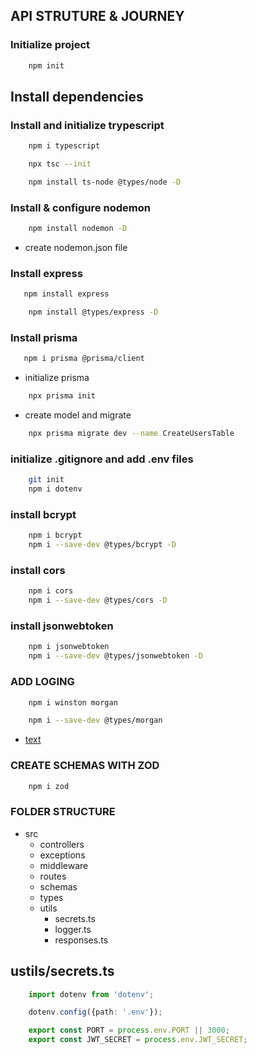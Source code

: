 ## API STRUTURE & JOURNEY

### Initialize project
```bash
    npm init
```

## Install dependencies
### Install and initialize trypescript
```bash
    npm i typescript 
```
```bash
    npx tsc --init 
```
```bash
    npm install ts-node @types/node -D
```

### Install & configure nodemon
```bash
    npm install nodemon -D
```
- create nodemon.json file

### Install express
```bash
   npm install express
```
```bash
    npm install @types/express -D
```

### Install prisma
```bash
   npm i prisma @prisma/client
```
- initialize prisma

```bash
    npx prisma init
```
 - create model and migrate

```bash
    npx prisma migrate dev --name CreateUsersTable
```
### initialize .gitignore and add .env files
```bash
    git init
    npm i dotenv
```
### install bcrypt
```bash
    npm i bcrypt
    npm i --save-dev @types/bcrypt -D
```
### install cors
```bash
    npm i cors
    npm i --save-dev @types/cors -D
```

### install jsonwebtoken
```bash
    npm i jsonwebtoken
    npm i --save-dev @types/jsonwebtoken -D
```

### ADD LOGING
```bash
    npm i winston morgan
```
```bash
    npm i --save-dev @types/morgan
```
- [text](https://docs.chaicode.com/advance-node-logger/)

### CREATE SCHEMAS WITH ZOD
```bash
    npm i zod
```

### FOLDER STRUCTURE
- src
    - controllers
    - exceptions
    - middleware
    - routes
    - schemas
    - types
    - utils
        - secrets.ts
        - logger.ts
        - responses.ts


## ustils/secrets.ts
```ts
    import dotenv from 'dotenv';

    dotenv.config({path: '.env'});

    export const PORT = process.env.PORT || 3000;
    export const JWT_SECRET = process.env.JWT_SECRET;
```
